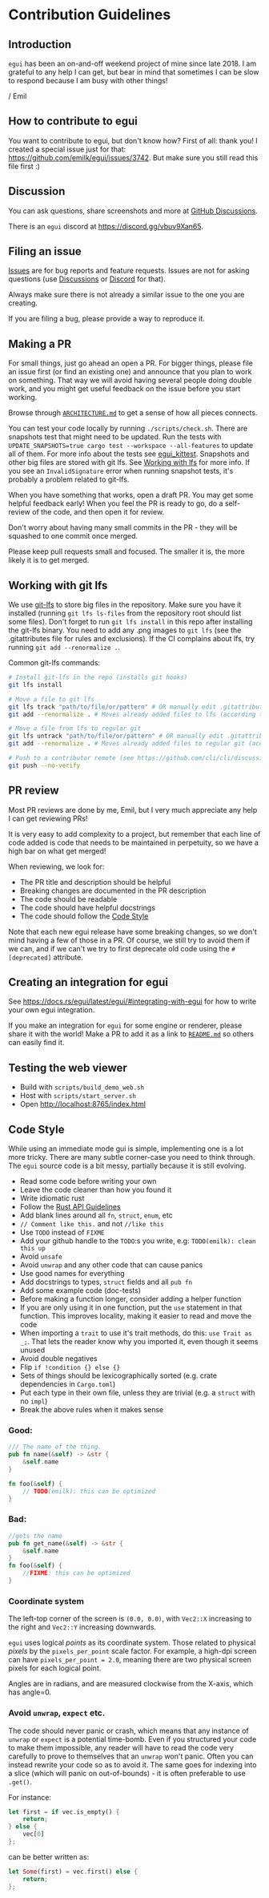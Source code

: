 # Contribution Guidelines

## Introduction

`egui` has been an on-and-off weekend project of mine since late 2018. I am grateful to any help I can get, but bear in mind that sometimes I can be slow to respond because I am busy with other things!

/ Emil

## How to contribute to egui
You want to contribute to egui, but don't know how? First of all: thank you! I created a special issue just for that: <https://github.com/emilk/egui/issues/3742>. But make sure you still read this file first :)

## Discussion

You can ask questions, share screenshots and more at [GitHub Discussions](https://github.com/emilk/egui/discussions).

There is an `egui` discord at <https://discord.gg/vbuv9Xan65>.


## Filing an issue

[Issues](https://github.com/emilk/egui/issues) are for bug reports and feature requests. Issues are not for asking questions (use [Discussions](https://github.com/emilk/egui/discussions) or [Discord](https://discord.gg/vbuv9Xan65) for that).

Always make sure there is not already a similar issue to the one you are creating.

If you are filing a bug, please provide a way to reproduce it.


## Making a PR

For small things, just go ahead an open a PR. For bigger things, please file an issue first (or find an existing one) and announce that you plan to work on something. That way we will avoid having several people doing double work, and you might get useful feedback on the issue before you start working.

Browse through [`ARCHITECTURE.md`](ARCHITECTURE.md) to get a sense of how all pieces connects.

You can test your code locally by running `./scripts/check.sh`.
There are snapshots test that might need to be updated.
Run the tests with `UPDATE_SNAPSHOTS=true cargo test --workspace --all-features` to update all of them.
For more info about the tests see [egui_kittest](./crates/egui_kittest/README.md).
Snapshots and other big files are stored with git lfs. See [Working with lfs](#working-with-lfs) for more info.
If you see an `InvalidSignature` error when running snapshot tests, it's probably a problem related to git-lfs.

When you have something that works, open a draft PR. You may get some helpful feedback early!
When you feel the PR is ready to go, do a self-review of the code, and then open it for review.

Don't worry about having many small commits in the PR - they will be squashed to one commit once merged.

Please keep pull requests small and focused. The smaller it is, the more likely it is to get merged.

## Working with git lfs

We use [git-lfs](https://git-lfs.com/) to store big files in the repository.
Make sure you have it installed (running `git lfs ls-files` from the repository root should list some files).
Don't forget to run `git lfs install` in this repo after installing the git-lfs binary.
You need to add any .png images to `git lfs` (see the .gitattributes file for rules and exclusions).
If the CI complains about lfs, try running `git add --renormalize .`.

Common git-lfs commands:
```bash
# Install git-lfs in the repo (installs git hooks)
git lfs install

# Move a file to git lfs
git lfs track "path/to/file/or/pattern" # OR manually edit .gitattributes
git add --renormalize . # Moves already added files to lfs (according to .gitattributes)

# Move a file from lfs to regular git
git lfs untrack "path/to/file/or/pattern" # OR manually edit .gitattributes
git add --renormalize . # Moves already added files to regular git (according to .gitattributes)

# Push to a contributor remote (see https://github.com/cli/cli/discussions/8794#discussioncomment-8695076)
git push --no-verify
```

## PR review

Most PR reviews are done by me, Emil, but I very much appreciate any help I can get reviewing PRs!

It is very easy to add complexity to a project, but remember that each line of code added is code that needs to be maintained in perpetuity, so we have a high bar on what get merged!

When reviewing, we look for:
* The PR title and description should be helpful
* Breaking changes are documented in the PR description
* The code should be readable
* The code should have helpful docstrings
* The code should follow the [Code Style](CONTRIBUTING.md#code-style)

Note that each new egui release have some breaking changes, so we don't mind having a few of those in a PR. Of course, we still try to avoid them if we can, and if we can't we try to first deprecate old code using the `#[deprecated]` attribute.

## Creating an integration for egui

See <https://docs.rs/egui/latest/egui/#integrating-with-egui> for how to write your own egui integration.

If you make an integration for `egui` for some engine or renderer, please share it with the world!
Make a PR to add it as a link to [`README.md`](README.md#integrations) so others can easily find it.


## Testing the web viewer
* Build with `scripts/build_demo_web.sh`
* Host with `scripts/start_server.sh`
* Open <http://localhost:8765/index.html>


## Code Style
While using an immediate mode gui is simple, implementing one is a lot more tricky. There are many subtle corner-case you need to think through. The `egui` source code is a bit messy, partially because it is still evolving.

* Read some code before writing your own
* Leave the code cleaner than how you found it
* Write idiomatic rust
* Follow the [Rust API Guidelines](https://rust-lang.github.io/api-guidelines/)
* Add blank lines around all `fn`, `struct`, `enum`, etc
* `// Comment like this.` and not `//like this`
* Use `TODO` instead of `FIXME`
* Add your github handle to the `TODO`:s you write, e.g: `TODO(emilk): clean this up`
* Avoid `unsafe`
* Avoid `unwrap` and any other code that can cause panics
* Use good names for everything
* Add docstrings to types, `struct` fields and all `pub fn`
* Add some example code (doc-tests)
* Before making a function longer, consider adding a helper function
* If you are only using it in one function, put the `use` statement in that function. This improves locality, making it easier to read and move the code
* When importing a `trait` to use it's trait methods, do this: `use Trait as _;`. That lets the reader know why you imported it, even though it seems unused
* Avoid double negatives
* Flip `if !condition {} else {}`
* Sets of things should be lexicographically sorted (e.g. crate dependencies in `Cargo.toml`)
* Put each type in their own file, unless they are trivial (e.g. a `struct` with no `impl`)
* Break the above rules when it makes sense


### Good:
``` rust
/// The name of the thing.
pub fn name(&self) -> &str {
    &self.name
}

fn foo(&self) {
    // TODO(emilk): this can be optimized
}
```

### Bad:
``` rust
//gets the name
pub fn get_name(&self) -> &str {
    &self.name
}
fn foo(&self) {
    //FIXME: this can be optimized
}
```

### Coordinate system
The left-top corner of the screen is `(0.0, 0.0)`,
with `Vec2::X` increasing to the right and `Vec2::Y` increasing downwards.

`egui` uses logical _points_ as its coordinate system.
Those related to physical _pixels_ by the `pixels_per_point` scale factor.
For example, a high-dpi screen can have `pixels_per_point = 2.0`,
meaning there are two physical screen pixels for each logical point.

Angles are in radians, and are measured clockwise from the X-axis, which has angle=0.


### Avoid `unwrap`, `expect` etc.
The code should never panic or crash, which means that any instance of `unwrap` or `expect` is a potential time-bomb. Even if you structured your code to make them impossible, any reader will have to read the code very carefully to prove to themselves that an `unwrap` won't panic. Often you can instead rewrite your code so as to avoid it. The same goes for indexing into a slice (which will panic on out-of-bounds) - it is often preferable to use `.get()`.

For instance:

``` rust
let first = if vec.is_empty() {
    return;
} else {
    vec[0]
};
```
can be better written as:

``` rust
let Some(first) = vec.first() else {
    return;
};
```
